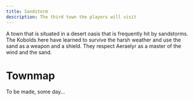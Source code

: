 ```yaml
---
title: Sandstorm
description: The third town the players will visit
---
```


A town that is situated in a desert oasis that is frequently hit by sandstorms. The Kobolds here have learned to survive the harsh weather and use the sand as a weapon and a shield. They respect Aeraelyr as a master of the wind and the sand.

# Townmap
To be made, some day...